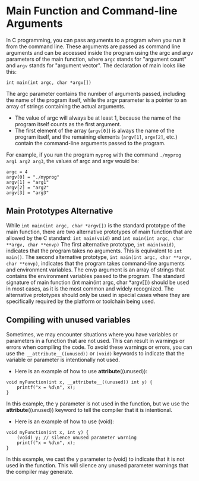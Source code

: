 # Main Function and Command-line Arguments

In C programming, you can pass arguments to a program when you run it from the command line. These arguments are passed as command line arguments and can be accessed inside the program using the argc and argv parameters of the main function, where `argc` stands for "argument count" and `argv` stands for "argument vector".
The declaration of main looks like this:

`int main(int argc, char *argv[])`

The argc parameter contains the number of arguments passed, including the name of the program itself, while the argv parameter is a pointer to an array of strings containing the actual arguments.

- The value of argc will always be at least 1, because the name of the program itself counts as the first argument.
- The first element of the array (`argv[0]`) is always the name of the program itself, and the remaining elements (`argv[1]`, `argv[2]`, etc.) contain the command-line arguments passed to the program.

For example, if you run the program `myprog` with the command `./myprog arg1 arg2 arg3`, the values of argc and argv would be:
```
argc = 4
argv[0] = "./myprog"
argv[1] = "arg1"
argv[2] = "arg2"
argv[3] = "arg3"
```

## Main Prototypes Alternative

While `int main(int argc, char *argv[])` is the standard prototype of the main function, there are two alternative prototypes of main function that are allowed by the C standard:
`int main(void)`
and
`int main(int argc, char **argv, char **envp)`
The first alternative prototype, `int main(void)`, indicates that the program takes no arguments. This is equivalent to `int main()`.
The second alternative prototype, `int main(int argc, char **argv, char **envp)`, indicates that the program takes command-line arguments and environment variables. The envp argument is an array of strings that contains the environment variables passed to the program.
The standard signature of main function (int main(int argc, char *argv[])) should be used in most cases, as it is the most common and widely recognized.
The alternative prototypes should only be used in special cases where they are specifically required by the platform or toolchain being used.

## Compiling with unused variables

Sometimes, we may encounter situations where you have variables or parameters in a function that are not used. This can result in warnings or errors when compiling the code. To avoid these warnings or errors, you can use the` __attribute__((unused))` or `(void)` keywords to indicate that the variable or parameter is intentionally not used.
- Here is an example of how to use __attribute__((unused)):

```
void myFunction(int x, __attribute__((unused)) int y) {
    printf("x = %d\n", x);
}
```

In this example, the y parameter is not used in the function, but we use the __attribute__((unused)) keyword to tell the compiler that it is intentional.
- Here is an example of how to use (void):

```
void myFunction(int x, int y) {
    (void) y; // silence unused parameter warning
    printf("x = %d\n", x);
}
```
In this example, we cast the y parameter to (void) to indicate that it is not used in the function. This will silence any unused parameter warnings that the compiler may generate.
